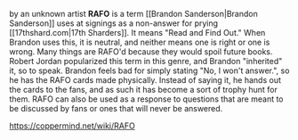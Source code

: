  by an unknown artist
**RAFO** is a term [[Brandon Sanderson\|Brandon Sanderson]] uses at signings as a non-answer for prying [[17thshard.com\|17th Sharders]]. It means "Read and Find Out." When Brandon uses this, it is neutral, and neither means one is right or one is wrong. Many things are RAFO'd because they would spoil future books.
Robert Jordan popularized this term in this genre, and Brandon "inherited" it, so to speak. Brandon feels bad for simply stating "No, I won't answer.", so he has the RAFO cards made physically. Instead of saying it, he hands out the cards to the fans, and as such it has become a sort of trophy hunt for them.
RAFO can also be used as a response to questions that are meant to be discussed by fans or ones that will never be answered.



https://coppermind.net/wiki/RAFO